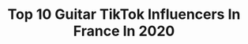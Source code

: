 ---
title: Top 10 Guitar TikTok Influencers In France In 2020
description: >-
  Find top guitar TikTok influencers in France in 2020. Most popular hashtags: #guitar #guitare #france #cover.
platform: TikTok
profiles:
  - username: "_kerya_cosplay_"
    fullname: >-
      @_kerya_cosplay_
    location: "France"
    followers: 5634
    engagement: 2784
    commentsToLikes: 0.058888
    id: ck9sl4qy4c2wi0j78j4y7jv5j
    verified: false
    hashtags: "#fanart, #saintseya, #mangacosplay, #animeguitarists"
  - username: "sildamusique"
    fullname: >-
      Leana Silda
    location: "France"
    followers: 6559
    engagement: 2176
    commentsToLikes: 0.016712
    id: ckacuza5elbln0i787g0xtawe
    verified: false
    hashtags: "#dommage, #cool, #francaise, #bigfloetoli"
  - username: "lancelot.musique"
    fullname: >-
      Lancelot
    location: "France"
    followers: 8021
    engagement: 653
    commentsToLikes: 0.114565
    id: ck9eq1netv4ow0j78i3545zwh
    verified: false
    hashtags: "#1234, #pourqui, #lettre, #hater"
  - username: "lucasgitanofamily"
    fullname: >-
      Lucas Goitia
    location: "France"
    followers: 3258
    engagement: 346
    commentsToLikes: 0.027662
    id: ckai0hrcy7r0t0i780ca8wsrb
    verified: false
    hashtags: "#matador, #streetfighter, #buler, #drdre"
  - username: "fripouilles"
    fullname: >-
      Fripouilles
    location: "France"
    followers: 12688
    engagement: 1667
    commentsToLikes: 0.058195
    id: ck8sahv2o280b0j78cv4exefd
    verified: false
    hashtags: "#pluie, #captionthis, #retrospection, #tutorial"
  - username: "arthurbolzonella"
    fullname: >-
      Arthur Bolzonella
    location: "France"
    followers: 14440
    engagement: 1975
    commentsToLikes: 0.036029
    id: ckacr8aaj49qk0i78wxhmk65o
    verified: false
    hashtags: "#xyzcba, #foruyou, #sundyjules, #compo"
  - username: "ashuu_bless_u"
    fullname: >-
      Ash ✨
    location: "France"
    followers: 63905
    engagement: 2380
    commentsToLikes: 0.021663
    id: ck8qic8dk8gzk0j78edlyhyb6
    verified: false
    hashtags: "#hunterxhunter, #haikyuu, #ray, #spiritedaway"
  - username: "tatan_._"
    fullname: >-
      Tatan<3
    location: "France"
    followers: 21063
    engagement: 2601
    commentsToLikes: 0.024536
    id: ck9fiq0fdc3ez0j788w7s5rxb
    verified: false
    hashtags: "#music, #enrush, #france, #clown"
  - username: "thepunshliner"
    fullname: >-
      Baptiste
    location: "France"
    followers: 10951
    engagement: 836
    commentsToLikes: 0.075784
    id: ck83wto11m10g0j7845vqd50w
    verified: false
    hashtags: "#tapetesposes, #guitare, #whitehair, #moustache"
  - username: "smolassboi"
    fullname: >-
      smol boi
    location: "France"
    followers: 3889
    engagement: 1228
    commentsToLikes: 0.055722
    id: ck961e23bm6or0j787dh3onn3
    verified: false
    hashtags: "#woah, #angry, #money, #woahchallenge"
---